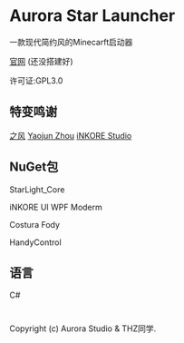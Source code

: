 # Aurora Star Launcher
一款现代简约风的Minecarft启动器

[官网](#) (还没搭建好)

许可证:GPL3.0
## 特变鸣谢
[之风](https://github.com/zhi-feng2008)
[Yaojun Zhou](https://github.com/NotYoojun)
[iNKORE Studio](https://github.com/iNKORE-Public)
## NuGet包
StarLight_Core

iNKORE UI WPF Moderm

Costura Fody

HandyControl
## 语言
C#
#
Copyright (c) Aurora Studio & THZ同学.
